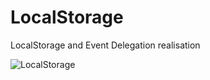 # LocalStorage
LocalStorage and Event Delegation realisation

![LocalStorage](https://user-images.githubusercontent.com/78149480/139117263-c4d1a199-321b-4e1e-970a-72661abec8f2.png)
